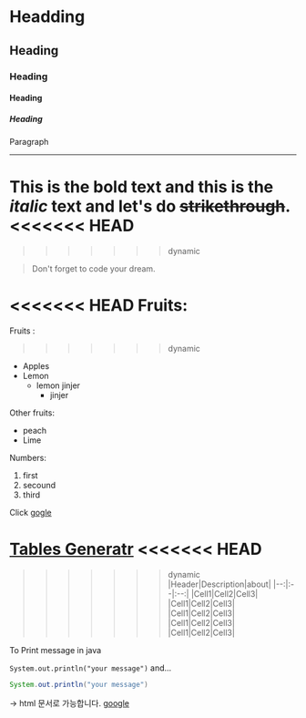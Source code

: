 # Headding
## Heading
### Heading
#### Heading
##### Heading
Paragraph

<!-- Line -->
___
<!-- Text Attributes -->
This is the **bold** text and this is the *italic* text and let's do ~~strikethrough~~.
<<<<<<< HEAD
=======

>>>>>>> dynamic
<!-- Quote -->
> Don't forget to code your dream.

<!-- Bullet List -->
<<<<<<< HEAD
Fruits:
=======
Fruits :
>>>>>>> dynamic

* Apples
* Lemon
  * lemon jinjer
    * jinjer  

Other fruits:
- peach
- Lime

<!-- Number List -->
Numbers:
1. first
2. secound
3. third

<!-- Link -->
Click [gogle](https://www.google.com)
<!-- Image --> 
<!-- html 이용하면 사진 지정 가능 -->
<!-- ![image description](../FastCampus/html/code7/image2.jpg) -->
<!-- ![image description](http://file.heroes.nexon.com/_uploads/bbs/2/2020/12/30/20201230021818393.png) -->

<!-- Table -->
[Tables Generatr](https://www.tablesgenerator.com/markdown_tables)
<<<<<<< HEAD
=======

>>>>>>> dynamic
|Header|Description|about|
|--:|:--|:--:|
|Cell1|Cell2|Cell3|
|Cell1|Cell2|Cell3|
|Cell1|Cell2|Cell3|
|Cell1|Cell2|Cell3|
|Cell1|Cell2|Cell3|

<!-- Code -->
To Print message in java

`System.out.println("your message")` and...

```java
System.out.println("your message")
```

<!-- Etc -->
-> html 문서로 가능합니다.
<a href="https://www.google.com">google</a>

